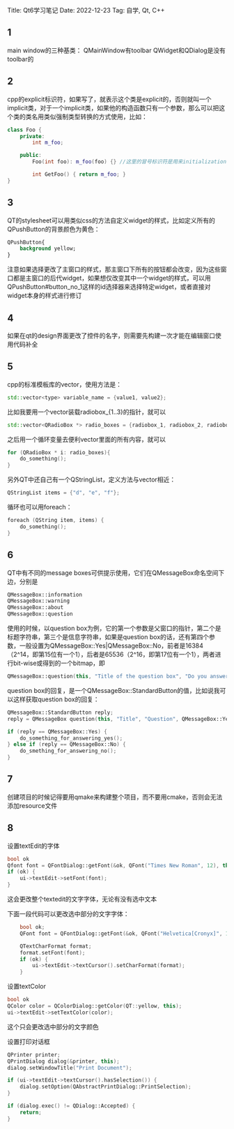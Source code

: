 Title: Qt6学习笔记
Date: 2022-12-23
Tag: 自学, Qt, C++

## 1
main window的三种基类：
QMainWindow有toolbar
QWidget和QDialog是没有toolbar的

## 2
cpp的explicit标识符，如果写了，就表示这个类是explicit的，否则就叫一个implicit类，对于一个implicit类，如果他的构造函数只有一个参数，那么可以把这个类的类名用类似强制类型转换的方式使用，比如：
```cpp
class Foo {
	private:
		int m_foo;

	public:
		Foo(int foo): m_foo(foo) {} //这里的冒号标识符是用来initialization的。有两种用法，一是用来直接调用父类的构造函数，二是用来初始化某些值的，这里等效于m_foo = foo;，作用是在构造函数运行之前就执行这个赋值语句。如果被赋值的变量m_foo是const int m_foo;，那么在构造函数体里面不能直接给它赋值，而用这种冒号的赋值语句是可行的。如果要调用多个父函数的构造函数，或者要给多变量赋值，那多个冒号表达式用逗号隔开

		int GetFoo() { return m_foo; }
}
```

## 3
QT的stylesheet可以用类似css的方法自定义widget的样式，比如定义所有的QPushButton的背景颜色为黄色：
```CSS
QPushButton{
	background yellow;
}
```
注意如果选择更改了主窗口的样式，那主窗口下所有的按钮都会改变，因为这些窗口都是主窗口的后代widget，如果想仅改变其中一个widget的样式，可以用QPushButton#button_no_1这样的id选择器来选择特定widget，或者直接对widget本身的样式进行修订

## 4
如果在qt的design界面更改了控件的名字，则需要先构建一次才能在编辑窗口使用代码补全

## 5
cpp的标准模板库的vector，使用方法是：

```cpp
std::vector<type> variable_name = {value1, value2};
```

比如我要用一个vector装载radiobox_{1..3}的指针，就可以

```cpp
std::vector<QRadioBox *> radio_boxes = {radiobox_1, radiobox_2, radiobox_3};
```

之后用一个循环变量去便利vector里面的所有内容，就可以

```cpp
for (QRadioBox * i: radio_boxes){
	do_something();
}
```

另外QT中还自己有一个QStringList，定义方法与vector相近：

```cpp
QStringList items = {"d", "e", "f"};
```

循环也可以用foreach：

```cpp
foreach (QString item, items) {
	do_something();
}
```

## 6
QT中有不同的message boxes可供提示使用，它们在QMessageBox命名空间下边，分别是

```cpp
QMessageBox::information
QMessageBox::warning
QMessageBox::about
QMessageBox::question
```

使用的时候，以question box为例，它的第一个参数是父窗口的指针，第二个是标题字符串，第三个是信息字符串，如果是question box的话，还有第四个参数，一般设置为QMessageBox::Yes|QMessageBox::No，前者是16384（2^14，即第15位有一个1），后者是65536（2^16，即第17位有一个1），两者进行bit-wise或得到的一个bitmap，即

```cpp
QMessageBox::question(this, "Title of the question box", "Do you answer yes or no?", QMessageBox::Yes|QMessageBox::No);
```

question box的回复，是一个QMessageBox::StandardButton的值，比如说我可以这样获取question box的回复：

```cpp
QMessageBox::StandardButton reply;
reply = QMessageBox question(this, "Title", "Question", QMessageBox::Yes|QMessageBox::No);

if (reply == QMessageBox::Yes) {
	do_something_for_answering_yes();
} else if (reply == QMessageBox::No) {
	do_smething_for_answering_no();
}
```

## 7
创建项目的时候记得要用qmake来构建整个项目，而不要用cmake，否则会无法添加resource文件

## 8
设置textEdit的字体
```cpp
bool ok
Qfont font = QFontDialog::getFont(&ok, QFont("Times New Roman", 12), this);
if (ok) {
	ui->textEdit->setFont(font);
}
```
这会更改整个textedit的文字字体，无论有没有选中文本

下面一段代码可以更改选中部分的文字字体：
```cpp
	bool ok;
    QFont font = QFontDialog::getFont(&ok, QFont("Helvetica[Cronyx]", 12), this);

    QTextCharFormat format;
    format.setFont(font);
    if (ok) {
        ui->textEdit->textCursor().setCharFormat(format);
    }
```

设置textColor
```cpp
bool ok
QColor color = QColorDialog::getColor(QT::yellow, this);
ui->textEdit->setTextColor(color);
```
这个只会更改选中部分的文字颜色

设置打印对话框
```cpp
QPrinter printer;
QPrintDialog dialog(&printer, this);
dialog.setWindowTitle("Print Document");

if (ui->textEdit->textCursor().hasSelection()) {
	dialog.setOption(QAbstractPrintDialog::PrintSelection);
}

if (dialog.exec() != QDialog::Accepted) {
	return;
}
```